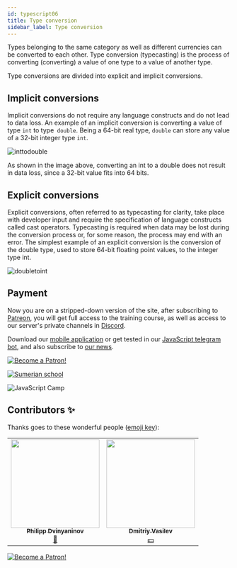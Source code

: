 ```yaml
---
id: typescript06
title: Type conversion
sidebar_label: Type conversion
---
```



Types belonging to the same category as well as different currencies can be converted to each other.
Type conversion (typecasting) is the process of converting (converting) a value of one type to a value of another type.

Type conversions are divided into explicit and implicit conversions.

## Implicit conversions

Implicit conversions do not require any language constructs and do not lead to data loss.
An example of an implicit conversion is converting a value of type `int` to type` double`. Being a 64-bit real type, `double` can store any value of a 32-bit integer type `int`.

![inttodouble](/img/typescript/06/int-to-double.png)

As shown in the image above, converting an int to a double does not result in data loss, since a 32-bit value fits into 64 bits.

## Explicit conversions

Explicit conversions, often referred to as typecasting for clarity, take place with developer input and require the specification of language constructs called cast operators. Typecasting is required when data may be lost during the conversion process or, for some reason, the process may end with an error.
The simplest example of an explicit conversion is the conversion of the double type, used to store 64-bit floating point values, to the integer type int.

![doubletoint](/img/typescript/06/double-to-int.png)

## Payment

Now you are on a stripped-down version of the site, after subscribing to [Patreon](https://www.patreon.com/javascriptcamp), you will get full access to the training course, as well as access to our server's private channels in [Discord](https://discord.gg/6GDAfXn).

Download our [mobile application](http://onelink.to/njhc95) or get tested in our [JavaScript telegram bot](https://t.me/javascriptcamp_bot), and also subscribe to [our news](https://t.me/javascriptapp).

[![Become a Patron!](/Img/logo/patreon.jpg)](https://www.patreon.com/bePatron?u=31769291)


[![Sumerian school](/img/app.jpg)](http://onelink.to/njhc95)

![JavaScript Camp](/img/bandlink.png)

## Contributors ✨

Thanks goes to these wonderful people ([emoji key](https://allcontributors.org/docs/en/emoji-key)):

<!-- ALL-CONTRIBUTORS-LIST:START - Do not remove or modify this section -->
<!-- prettier-ignore-start -->
<!-- markdownlint-disable -->
<table>
  <tr>
    <td align="center"><a href="https://github.com/FELiX-RN"><img src="https://avatars0.githubusercontent.com/u/72006627?v=4?s=200" width="200px;" alt=""/><br /><sub><b>Philipp Dvinyaninov</b></sub></a><br /><a href="https://github.com/gHashTag/react-native-village/commits?author=FELiX-RN" title="Documentation">📖</a></td>
    <td align="center"><a href="https://fullstackserverless.github.io/"><img src="https://avatars0.githubusercontent.com/u/6774813?v=4?s=200" width="200px;" alt=""/><br /><sub><b>Dmitriy Vasilev</b></sub></a><br /><a href="#financial-gHashTag" title="Financial">💵</a></td>
  </tr>
  
</table>

<!-- markdownlint-restore -->
<!-- prettier-ignore-end -->

<!-- ALL-CONTRIBUTORS-LIST:END -->

[![Become a Patron!](/img/logo/patreon.jpg)](https://www.patreon.com/bePatron?u=31769291)
